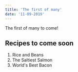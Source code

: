 ```yaml
---
title: 'The first of many'
date: '11-09-2019'
---
```


The first of many to come!

## Recipes to come soon

1. Rice and Beans
2. The Saltiest Salmon
3. World's Best Bacon